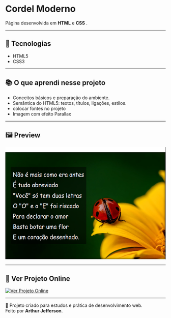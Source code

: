 # Cordel Moderno

Página desenvolvida em **HTML** e **CSS** .

---

## 🚀 Tecnologias
- HTML5
- CSS3

---

## 📚 O que aprendi nesse projeto
- Conceitos básicos e preparação do ambiente.  
- Semântica do HTML5: textos, títulos, ligações, estilos.  
- colocar fontes no projeto
- Imagem com efeito Parallax 

---

## 🖼 Preview
![Print da página](imagens/print-cordel.png)

---

## 🔗 Ver Projeto Online
[![Ver Projeto Online](https://img.shields.io/badge/🌐%20Ver%20Projeto%20Online-008000?style=for-the-badge&logo=google-chrome&logoColor=white)](https://arthurajc22.github.io/mascote-android/)

---

📝 Projeto criado para estudos e prática de desenvolvimento web.  
Feito por **Arthur Jefferson**.
